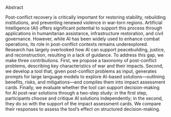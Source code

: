 Abstract

Post-conflict recovery is critically important for restoring stability, rebuilding institutions, and preventing renewed violence in war-torn regions. Artificial Intelligence (AI) offers significant potential to support this process through applications in humanitarian assistance, infrastructure restoration, and civil governance.
However, while AI has been widely used to enhance combat operations, its role in post-conflict contexts remains underexplored. Research has largely overlooked how AI can support peacebuilding, justice, and reconstruction, resulting in a lack of guidance.
To address this gap, we make three contributions. First, we propose a taxonomy of post-conflict problems, describing key characteristics of war and their impacts. Second, we develop a tool that, given post-conflict problems as input, generates prompts for large language models to explore AI-based solutions—outlining benefits, risks, and mitigations—and compiles them into impact assessment cards. Finally, we evaluate whether the tool can support decision-making for AI post-war solutions through a two-step study: in the first step, participants choose and critique AI solutions independently; in the second, they do so with the support of the impact assessment cards. We compare their responses to assess the tool’s effect on structured decision-making.
